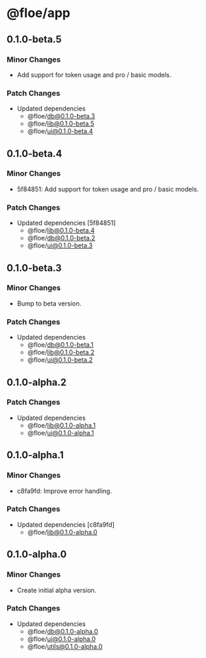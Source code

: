 # @floe/app

## 0.1.0-beta.5

### Minor Changes

- Add support for token usage and pro / basic models.

### Patch Changes

- Updated dependencies
  - @floe/db@0.1.0-beta.3
  - @floe/lib@0.1.0-beta.5
  - @floe/ui@0.1.0-beta.4

## 0.1.0-beta.4

### Minor Changes

- 5f84851: Add support for token usage and pro / basic models.

### Patch Changes

- Updated dependencies [5f84851]
  - @floe/lib@0.1.0-beta.4
  - @floe/db@0.1.0-beta.2
  - @floe/ui@0.1.0-beta.3

## 0.1.0-beta.3

### Minor Changes

- Bump to beta version.

### Patch Changes

- Updated dependencies
  - @floe/db@0.1.0-beta.1
  - @floe/lib@0.1.0-beta.2
  - @floe/ui@0.1.0-beta.2

## 0.1.0-alpha.2

### Patch Changes

- Updated dependencies
  - @floe/lib@0.1.0-alpha.1
  - @floe/ui@0.1.0-alpha.1

## 0.1.0-alpha.1

### Minor Changes

- c8fa9fd: Improve error handling.

### Patch Changes

- Updated dependencies [c8fa9fd]
  - @floe/lib@0.1.0-alpha.0

## 0.1.0-alpha.0

### Minor Changes

- Create initial alpha version.

### Patch Changes

- Updated dependencies
  - @floe/db@0.1.0-alpha.0
  - @floe/ui@0.1.0-alpha.0
  - @floe/utils@0.1.0-alpha.0
